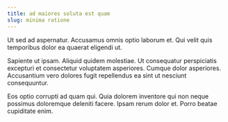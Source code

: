```yaml
---
title: ad maiores soluta est quam
slug: minima ratione
---
```


Ut sed ad aspernatur. Accusamus omnis optio laborum et. Qui velit quis temporibus dolor ea quaerat eligendi ut.

Sapiente ut ipsam. Aliquid quidem molestiae. Ut consequatur perspiciatis excepturi et consectetur voluptatem asperiores. Cumque dolor asperiores. Accusantium vero dolores fugit repellendus ea sint ut nesciunt consequuntur.

Eos optio corrupti ad quam qui. Quia dolorem inventore qui non neque possimus doloremque deleniti facere. Ipsam rerum dolor et. Porro beatae cupiditate enim.
